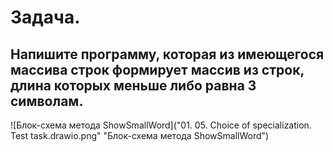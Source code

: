 # Задача. 
## Напишите программу, которая из имеющегося массива строк формирует массив из строк, длина которых меньше либо равна 3 символам.

![Блок-схема метода ShowSmallWord]("01. 05. Choice of specialization. Test task.drawio.png" "Блок-схема метода ShowSmallWord")



